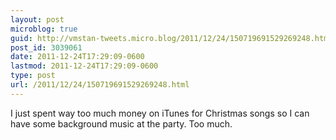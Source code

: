 ```yaml
---
layout: post
microblog: true
guid: http://vmstan-tweets.micro.blog/2011/12/24/150719691529269248.html
post_id: 3039061
date: 2011-12-24T17:29:09-0600
lastmod: 2011-12-24T17:29:09-0600
type: post
url: /2011/12/24/150719691529269248.html
---
```

I just spent way too much money on iTunes for Christmas songs so I can have some background music at the party. Too much.
